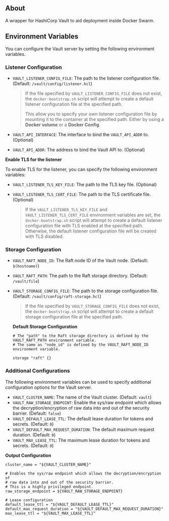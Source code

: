 ## About

A wrapper for HashiCorp Vault to aid deployment inside Docker Swarm.

## Environment Variables

You can configure the Vault server by setting the following environment variables.

### Listener Configuration

- `VAULT_LISTENER_CONFIG_FILE`: The path to the listener configuration file. (Default: `/vault/config/listener.hcl`)

    > If the file specified by `VAULT_LISTENER_CONFIG_FILE` does not exist, the `docker-bootstrap.sh` script will attempt to create a default listener configuration file at the specified path.
    >
    > This allow you to specify your own listener configuration file by mounting it to the container at the specified path. Either by using a **Docker volume** or a **Docker Config**.

- `VAULT_API_INTERFACE`: The interface to bind the `VAULT_API_ADDR` to. (Optional)
- `VAULT_API_ADDR`: The address to bind the Vault API to. (Optional)

**Enable TLS for the listener**

To enable TLS for the listener, you can specify the following environment variables:
- `VAULT_LISTENER_TLS_KEY_FILE`: The path to the TLS key file. (Optional)
- `VAULT_LISTENER_TLS_CERT_FILE`: The path to the TLS certificate file. (Optional)

    > If the `VAULT_LISTENER_TLS_KEY_FILE` and `VAULT_LISTENER_TLS_CERT_FILE` environment variables are set, the `docker-bootstrap.sh` script will attempt to create a default listener configuration file with TLS enabled at the specified path. Otherwise, the default listener configuration file will be created with TLS disabled.

### Storage Configuration

- `VAULT_RAFT_NODE_ID`: The Raft node ID of the Vault node. (Default: `$(hostname)`)
- `VAULT_RAFT_PATH`: The path to the Raft storage directory. (Default: `/vault/file`)
- `VAULT_STORAGE_CONFIG_FILE`: The path to the storage configuration file. (Default: `/vault/config/raft-storage.hcl`)

    > If the file specified by `VAULT_STORAGE_CONFIG_FILE` does not exist, the `docker-bootstrap.sh` script will attempt to create a default storage configuration file at the specified path.

    **Default Storage Configuration**
    ```hcl
    # The "path" to the Raft storage directory is defined by the VAULT_RAFT_PATH environment variable.
    # The same as "node_id" is defined by the VAULT_RAFT_NODE_ID environment variable.

    storage "raft" {}
    ```

### Additional Configurations

The following environment variables can be used to specify additional configuration options for the Vault server.

- `VAULT_CLUSTER_NAME`: The name of the Vault cluster. (Default: `vault`)
- `VAULT_RAW_STORAGE_ENDPOINT`: Enable the sys/raw endpoint which allows the decryption/encryption of raw data into and out of the security barrier. (Default: `false`)
- `VAULT_DEFAULT_LEASE_TTL`: The default lease duration for tokens and secrets. (Default: `0`)
- `VAULT_DEFAULT_MAX_REQUEST_DURATION`: The default maximum request duration. (Default: `0`)
- `VAULT_MAX_LEASE_TTL`: The maximum lease duration for tokens and secrets. (Default: `0`)

**Output Configuration**

```hcl
cluster_name = "${VAULT_CLUSTER_NAME}"

# Enables the sys/raw endpoint which allows the decryption/encryption of
# raw data into and out of the security barrier.
# This is a highly privileged endpoint.
raw_storage_endpoint = ${VAULT_RAW_STORAGE_ENDPOINT}

# Lease configuration
default_lease_ttl = "${VAULT_DEFAULT_LEASE_TTL}"
default_max_request_duration = "${VAULT_DEFAULT_MAX_REQUEST_DURATION}"
max_lease_ttl = "${VAULT_MAX_LEASE_TTL}"
```
